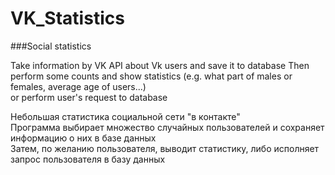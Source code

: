 VK_Statistics
=============

###Social statistics

Take information by VK API about Vk users and save it to database
Then perform some counts and show statistics (e.g. what part of males or females, average age of users...)<br/>
or perform user's request to database<br/>

Небольшая статистика социальной сети "в контакте"<br/>
Программа выбирает множество случайных пользователей и сохраняет информацию о них в базе данных<br/>
Затем, по желанию пользователя, выводит статистику, либо исполняет запрос пользователя в базу данных<br/>

